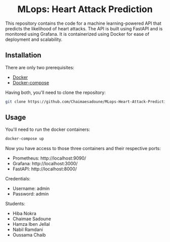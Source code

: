 <h1 align="center">MLops: Heart Attack Prediction</h1>

This repository contains the code for a machine learning-powered API that predicts the likelihood of heart attacks. The API is built using FastAPI and is monitored using Grafana. It is containerized using Docker for ease of deployment and scalability.

## Installation

There are only two prerequisites:

* [Docker](https://docs.docker.com/get-docker/)
* [Docker-compose](https://docs.docker.com/compose/install/)

Having both, you'll need to clone the repository:

``` bash
git clone https://github.com/Chaimaesadoune/MLops-Heart-Attack-Prediction
```

## Usage

You'll need to run the docker containers:

``` bash
docker-compose up
```

Now you have access to those three containers and their respective ports:

* Prometheus: http://localhost:9090/
* Grafana: http://localhost:3000/
* FastAPI: http://localhost:8000/

Credentials:
* Username: admin
* Password: admin

Students:
* Hiba Nokra
* Chaimae Sadoune
* Hamza Iben Jellal
* Nabil Ramdani
* Oussama Chaib
